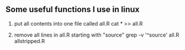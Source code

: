 ## Some useful functions I use in linux

1. put all contents into one file called all.R
   cat * >> all.R

2. remove all lines in all.R starting with "source"
   grep -v '^source' all.R allstripped.R